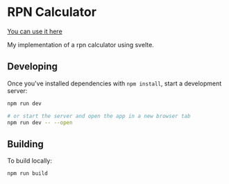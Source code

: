# RPN Calculator

[You can use it here](https://feneco.github.io/)

My implementation of a rpn calculator using svelte.

## Developing

Once you've installed dependencies with `npm install`, start a development server:

```bash
npm run dev

# or start the server and open the app in a new browser tab
npm run dev -- --open
```

## Building

To build locally:

```bash
npm run build
```
